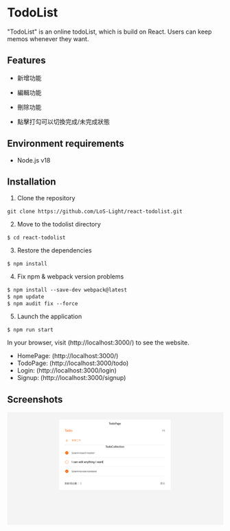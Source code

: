 # TodoList

"TodoList" is an online todoList, which is build on React. Users can keep memos whenever they want.

## Features

- 新增功能

- 編輯功能

- 刪除功能

- 點擊打勾可以切換完成/未完成狀態

## Environment requirements

- Node.js v18

## Installation

1. Clone the repository

```
git clone https://github.com/LoS-Light/react-todolist.git
```

2. Move to the todolist directory

```
$ cd react-todolist
```

3. Restore the dependencies

```
$ npm install
```

4. Fix npm & webpack version problems
```
$ npm install --save-dev webpack@latest
$ npm update
$ npm audit fix --force
```

5. Launch the application

```
$ npm run start
```

In your browser, visit (http://localhost:3000/) to see the website.

- HomePage: (http://localhost:3000/)
- TodoPage: (http://localhost:3000/todo)
- Login: (http://localhost:3000/login)
- Signup: (http://localhost:3000/signup) 

## Screenshots

![image](https://github.com/PT-HUANG/react-todolist/blob/main/screenshot.png)

